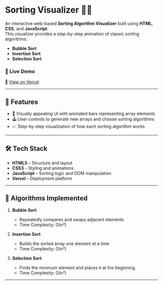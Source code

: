 # Sorting Visualizer 🧮✨

An interactive web-based **Sorting Algorithm Visualizer** built using **HTML**, **CSS**, and **JavaScript**.  
This visualizer provides a step-by-step animation of classic sorting algorithms:
- **Bubble Sort**
- **Insertion Sort**
- **Selection Sort**

### 🚀 Live Demo
🔗 [View on Vercel](sorting-visualizer-lilac-eight.vercel.app) 

---

## 📌 Features

- 🎨 Visually appealing UI with animated bars representing array elements
- 🕹️ User controls to generate new arrays and choose sorting algorithms
- 📈 Step-by-step visualization of how each sorting algorithm works

---

## 🛠️ Tech Stack

- **HTML5** – Structure and layout
- **CSS3** – Styling and animations
- **JavaScript** – Sorting logic and DOM manipulation
- **Vercel** – Deployment platform

---

## 🧠 Algorithms Implemented

1. **Bubble Sort**
   - Repeatedly compares and swaps adjacent elements
   - Time Complexity: O(n²)

2. **Insertion Sort**
   - Builds the sorted array one element at a time
   - Time Complexity: O(n²)

3. **Selection Sort**
   - Finds the minimum element and places it at the beginning
   - Time Complexity: O(n²)

---


